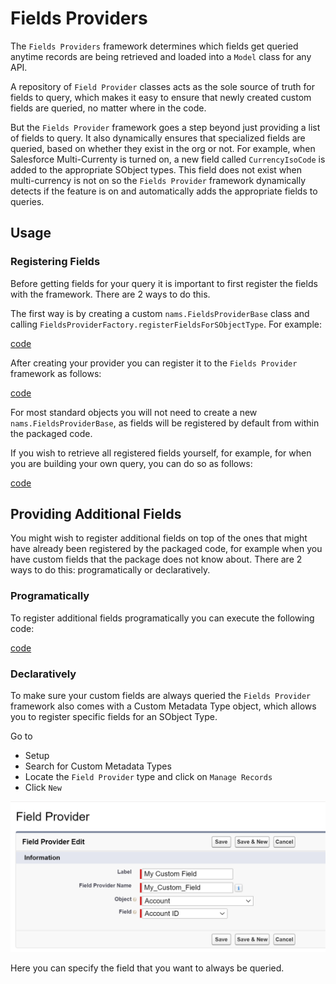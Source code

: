 # Fields Providers

The `Fields Providers` framework determines which fields get queried anytime records are being retrieved
and loaded into a `Model` class for any API.

A repository of `Field Provider` classes acts as the sole source of truth for fields to query, which makes
it easy to ensure that newly created custom fields are queried, no matter where in the code.

But the `Fields Provider` framework goes a step beyond just providing a list of fields to query. It also dynamically
ensures that specialized fields are queried, based on whether they exist in the org or not. For example, when
Salesforce Multi-Currenty is turned on, a new field called `CurrencyIsoCode` is added to the appropriate SObject types. This
field does not exist when multi-currency is not on so the `Fields Provider` framework dynamically detects if the feature
is on and automatically adds the appropriate fields to queries.

## Usage

### Registering Fields

Before getting fields for your query it is important to first register the fields with the framework. There are 2 ways
to do this.

The first way is by creating a custom `nams.FieldsProviderBase` class and calling `FieldsProviderFactory.registerFieldsForSObjectType`.
For example:

[code](../../samples/fields-providers/classes/FieldsProvidersDocSamples.cls ':include :type=code apex :fragment=sample-provider')

After creating your provider you can register it to the `Fields Provider` framework as follows:

[code](../../samples/fields-providers/classes/FieldsProvidersDocSamples.cls ':include :type=code apex :fragment=registering-provider')

For most standard objects you will not need to create a new `nams.FieldsProviderBase`, as fields will be registered by default
from within the packaged code.

If you wish to retrieve all registered fields yourself, for example, for when you are building your own query, you can do so as follows:

[code](../../samples/fields-providers/classes/FieldsProvidersDocSamples.cls ':include :type=code apex :fragment=retrieving-fields')

## Providing Additional Fields

You might wish to register additional fields on top of the ones that might have already been registered by the packaged code, for example
when you have custom fields that the package does not know about. There are 2 ways to do this: programatically or declaratively.

### Programatically

To register additional fields programatically you can execute the following code:

[code](../../samples/fields-providers/classes/FieldsProvidersDocSamples.cls ':include :type=code apex :fragment=registering-fields')

### Declaratively

To make sure your custom fields are always queried the `Fields Provider` framework also comes with a Custom Metadata Type object, which
allows you to register specific fields for an SObject Type.

Go to
* Setup
* Search for Custom Metadata Types
* Locate the `Field Provider` type and click on `Manage Records`
* Click `New`

![Field Provider Record](assets/fpcmt.PNG)

Here you can specify the field that you want to always be queried.

